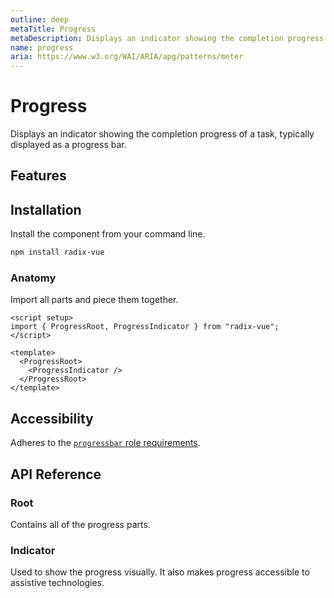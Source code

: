 ```yaml
---
outline: deep
metaTitle: Progress
metaDescription: Displays an indicator showing the completion progress of a task, typically displayed as a progress bar.
name: progress
aria: https://www.w3.org/WAI/ARIA/apg/patterns/meter
---
```


<script setup> 
import DemoProgress from '../../components/demo/Progress/index.vue' 
</script>

# Progress

<Description>
Displays an indicator showing the completion progress of a task, typically displayed as a progress bar.
</Description>

<HeroContainer folder="Progress">
<DemoProgress />
<template v-slot:codeSlot>
<HeroCodeGroup>
<div filename="index.vue">

<<< ../../components/demo/Progress/index.vue

</div>
<div filename="tailwind.config.js">

<<< ../../components/demo/Progress/tailwind.config.js

</div>
</HeroCodeGroup>
</template>
</HeroContainer>

## Features

<Highlights
  :features="[
    'Provides context for assistive technology to read the progress of a task.',
  ]"
/>

## Installation

Install the component from your command line.

```bash
npm install radix-vue
```

### Anatomy

Import all parts and piece them together.

```vue
<script setup>
import { ProgressRoot, ProgressIndicator } from "radix-vue";
</script>

<template>
  <ProgressRoot>
    <ProgressIndicator />
  </ProgressRoot>
</template>
```

## Accessibility

Adheres to the [`progressbar` role requirements](https://www.w3.org/WAI/ARIA/apg/patterns/meter).

## API Reference

### Root

Contains all of the progress parts.

<PropsTable
  :data="[
    {
      name: 'asChild',
      required: false,
      type: 'boolean',
      default: 'false',
      description: 'Change the default rendered element for the one passed as a child, merging their props and behavior.<br><br>Read our <a href=&quot;/guides/composition&quot;>Composition</a> guide for more details.',
    },
    {
      name: 'value',
      type: 'number | null',
      description: 'The progress value.',
    },
    {
      name: 'max',
      type: 'number',
      description: 'The maximum progress value.',
    },
    {
      name: 'getValueLabel',
      type: '(value: number, max: number) => string',
      typeSimple: 'function',
      description:
        'A function to get the accessible label text representing the current value in a human-readable format. If not provided, the value label will be read as the numeric value as a percentage of the max value.',
    },
  ]"
/>

<DataAttributesTable
  :data="[
    {
      attribute: '[data-state]',
      values: ['complete', 'indeterminate', 'loading'],
    },
    {
      attribute: '[data-value]',
      values: 'The current value',
    },
    {
      attribute: '[data-max]',
      values: 'The max value',
    },
  ]"
/>

### Indicator

Used to show the progress visually. It also makes progress accessible to assistive technologies.

<PropsTable
  :data="[
    {
      name: 'asChild',
      required: false,
      type: 'boolean',
      default: 'false',
      description: 'Change the default rendered element for the one passed as a child, merging their props and behavior.<br><br>Read our <a href=&quot;/guides/composition&quot;>Composition</a> guide for more details.',
    },
  ]"
/>

<DataAttributesTable
  :data="[
    {
      attribute: '[data-state]',
      values: ['complete', 'indeterminate', 'loading'],
    },
    {
      attribute: '[data-value]',
      values: 'The current value',
    },
    {
      attribute: '[data-max]',
      values: 'The max value',
    },
  ]"
/>
